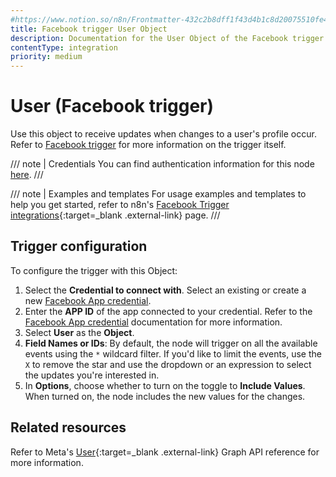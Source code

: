 ```yaml
---
#https://www.notion.so/n8n/Frontmatter-432c2b8dff1f43d4b1c8d20075510fe4
title: Facebook trigger User Object
description: Documentation for the User Object of the Facebook trigger node in n8n, a workflow automation platform. Includes configuration details.
contentType: integration
priority: medium
---
```


# User (Facebook trigger)

Use this object to receive updates when changes to a user's profile occur. Refer to [Facebook trigger](/integrations/builtin/trigger-nodes/n8n-nodes-base.facebooktrigger/) for more information on the trigger itself.

/// note | Credentials
You can find authentication information for this node [here](/integrations/builtin/credentials/facebookapp/).
///

///  note  | Examples and templates
For usage examples and templates to help you get started, refer to n8n's [Facebook Trigger integrations](https://n8n.io/integrations/facebook-trigger/){:target=_blank .external-link} page.
///

## Trigger configuration

To configure the trigger with this Object:

1. Select the **Credential to connect with**. Select an existing or create a new [Facebook App credential](/integrations/builtin/credentials/facebookapp/).
1. Enter the **APP ID** of the app connected to your credential. Refer to the [Facebook App credential](/integrations/builtin/credentials/facebookapp/) documentation for more information.
1. Select **User** as the **Object**.
1. **Field Names or IDs**: By default, the node will trigger on all the available events using the `*` wildcard filter. If you'd like to limit the events, use the `X` to remove the star and use the dropdown or an expression to select the updates you're interested in.
1. In **Options**, choose whether to turn on the toggle to **Include Values**. When turned on, the node includes the new values for the changes.

## Related resources

Refer to Meta's [User](https://developers.facebook.com/docs/graph-api/webhooks/reference/user/){:target=_blank .external-link} Graph API reference for more information.
